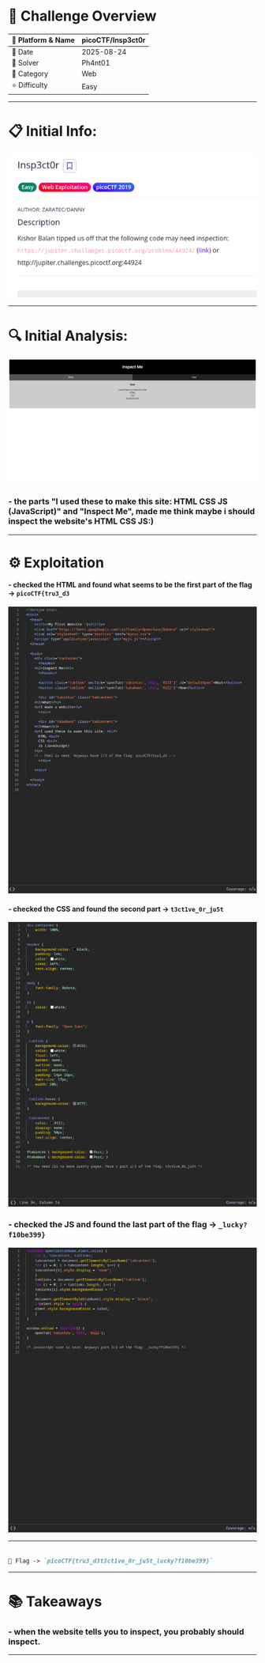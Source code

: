 #  📌 Challenge Overview

| 🧩 Platform & Name | picoCTF/Insp3ct0r |
| ------------------- | ------------------------------- |
| 📅 Date             | 2025-08-24 |
| 👾 Solver           | Ph4nt01 |
| 🔰 Category         | Web |
| ⭐ Difficulty        | Easy |

---

# 📋 Initial Info:

![img](./imgs/insp1.png)

---

# 🔍 Initial Analysis:

![img](./imgs/insp0.png)


### - the parts "I  used these to make this site: HTML CSS JS (JavaScript)" and "Inspect Me", made me think maybe i should inspect the website's HTML CSS JS:)

---

# ⚙️ Exploitation

#### - checked the HTML and found what seems to be the first part of the flag -> `picoCTF{tru3_d3`

  ![img](./imgs/insp2.png)


#### - checked the CSS and found the second part -> `t3ct1ve_0r_ju5t`

  ![img](./imgs/insp3.png)


### - checked the JS and found the last part of the flag -> `_lucky?f10be399}`

  ![img](./imgs/insp4.png)

---
```markdown

🚩 Flag -> `picoCTF{tru3_d3t3ct1ve_0r_ju5t_lucky?f10be399}`

```
---

# 📚 Takeaways

### - when the website tells you to inspect, you probably should inspect.

---

